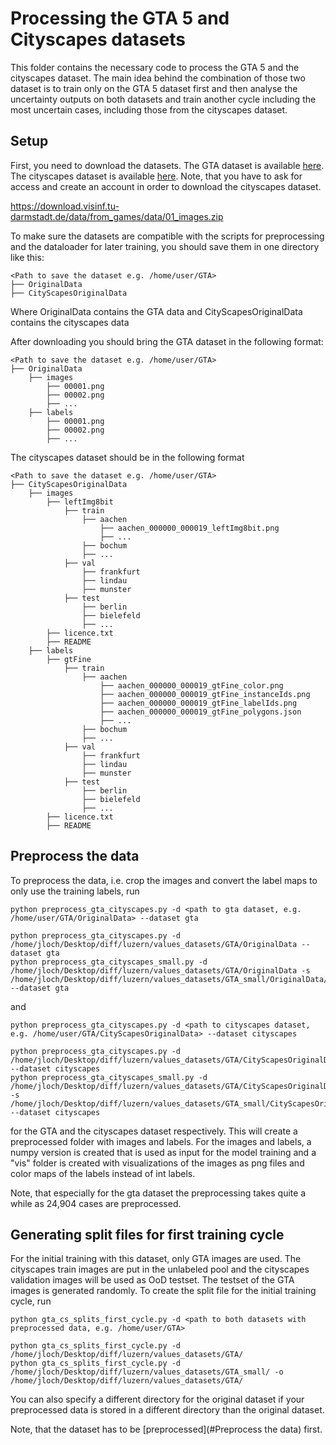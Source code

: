 # Processing the GTA 5 and Cityscapes datasets

This folder contains the necessary code to process the GTA 5 and the cityscapes dataset. The main idea behind the combination
of those two dataset is to train only on the GTA 5 dataset first and then analyse the uncertainty outputs on both 
datasets and train another cycle including the most uncertain cases, including those from the cityscapes dataset.

## Setup

First, you need to download the datasets. The GTA dataset is available 
[here](https://download.visinf.tu-darmstadt.de/data/from_games/). 
The cityscapes dataset is available [here](https://www.cityscapes-dataset.com). 
Note, that you have to ask for access and create an account in order to download the cityscapes dataset.

https://download.visinf.tu-darmstadt.de/data/from_games/data/01_images.zip

To make sure the datasets are compatible with the scripts for preprocessing and the dataloader for later training, 
you should save them in one directory like this:

    <Path to save the dataset e.g. /home/user/GTA>
    ├── OriginalData
    ├── CityScapesOriginalData

Where OriginalData contains the GTA data and CityScapesOriginalData contains the cityscapes data

After downloading you should bring the GTA dataset in the following format:

    <Path to save the dataset e.g. /home/user/GTA>
    ├── OriginalData
        ├── images
            ├── 00001.png
            ├── 00002.png
            ├── ...
        ├── labels
            ├── 00001.png
            ├── 00002.png
            ├── ...

The cityscapes dataset should be in the following format

    <Path to save the dataset e.g. /home/user/GTA>
    ├── CityScapesOriginalData
        ├── images
            ├── leftImg8bit
                ├── train
                    ├── aachen
                        ├── aachen_000000_000019_leftImg8bit.png
                        ├── ...
                    ├── bochum
                    ├── ...
                ├── val
                    ├── frankfurt
                    ├── lindau
                    ├── munster
                ├── test
                    ├── berlin
                    ├── bielefeld
                    ├── ...
            ├── licence.txt
            ├── README
        ├── labels
            ├── gtFine
                ├── train
                    ├── aachen
                        ├── aachen_000000_000019_gtFine_color.png
                        ├── aachen_000000_000019_gtFine_instanceIds.png
                        ├── aachen_000000_000019_gtFine_labelIds.png
                        ├── aachen_000000_000019_gtFine_polygons.json
                        ├── ...
                    ├── bochum
                    ├── ...
                ├── val
                    ├── frankfurt
                    ├── lindau
                    ├── munster
                ├── test
                    ├── berlin
                    ├── bielefeld
                    ├── ...
            ├── licence.txt
            ├── README

## Preprocess the data

To preprocess the data, i.e. crop the images and convert the label maps to only use the training labels, run

```
python preprocess_gta_cityscapes.py -d <path to gta dataset, e.g. /home/user/GTA/OriginalData> --dataset gta

python preprocess_gta_cityscapes.py -d /home/jloch/Desktop/diff/luzern/values_datasets/GTA/OriginalData --dataset gta
python preprocess_gta_cityscapes_small.py -d /home/jloch/Desktop/diff/luzern/values_datasets/GTA/OriginalData -s /home/jloch/Desktop/diff/luzern/values_datasets/GTA_small/OriginalData/ --dataset gta
```

and 

```
python preprocess_gta_cityscapes.py -d <path to cityscapes dataset, e.g. /home/user/GTA/CityScapesOriginalData> --dataset cityscapes

python preprocess_gta_cityscapes.py -d /home/jloch/Desktop/diff/luzern/values_datasets/GTA/CityScapesOriginalData --dataset cityscapes
python preprocess_gta_cityscapes_small.py -d /home/jloch/Desktop/diff/luzern/values_datasets/GTA/CityScapesOriginalData -s /home/jloch/Desktop/diff/luzern/values_datasets/GTA_small/CityScapesOriginalData/ --dataset cityscapes
```

for the GTA and the cityscapes dataset respectively. This will create a preprocessed folder with images and labels.
For the images and labels, a numpy version is created that is used as input for the model training and a "vis" folder
is created with visualizations of the images as png files and color maps of the labels instead of int labels.

Note, that especially for the gta dataset the preprocessing takes quite a while as 24,904 cases are preprocessed.

## Generating split files for first training cycle

For the initial training with this dataset, only GTA images are used. The cityscapes train images are put in the 
unlabeled pool and the cityscapes validation images will be used as OoD testset. The testset of the GTA images is 
generated randomly. To create the split file for the initial training cycle, run

```
python gta_cs_splits_first_cycle.py -d <path to both datasets with preprocessed data, e.g. /home/user/GTA>

python gta_cs_splits_first_cycle.py -d /home/jloch/Desktop/diff/luzern/values_datasets/GTA/
python gta_cs_splits_first_cycle.py -d /home/jloch/Desktop/diff/luzern/values_datasets/GTA_small/ -o /home/jloch/Desktop/diff/luzern/values_datasets/GTA/
```

You can also specify a different directory for the original dataset if your preprocessed data is stored in a different
directory than the original dataset.

Note, that the dataset has to be [preprocessed](#Preprocess the data) first.


